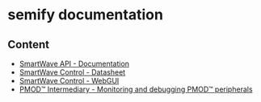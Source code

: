 # semify documentation

## Content
- [SmartWave API - Documentation](https://semify-eda.github.io/wfg-API/docs/html/index.html)
- [SmartWave Control - Datasheet](SmartWave_Control_Datasheet.md)
- [SmartWave Control - WebGUI](SmartWave_Control_WebGUI.md)
- [PMOD™ Intermediary - Monitoring and debugging PMOD™ peripherals](pmod-intermediary.md)
